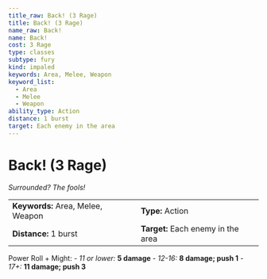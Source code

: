 ```yaml
---
title_raw: Back! (3 Rage)
title: Back! (3 Rage)
name_raw: Back!
name: Back!
cost: 3 Rage
type: classes
subtype: fury
kind: impaled
keywords: Area, Melee, Weapon
keyword_list:
  - Area
  - Melee
  - Weapon
ability_type: Action
distance: 1 burst
target: Each enemy in the area
---
```


# Back! (3 Rage)

*Surrounded? The fools!*

|                                   |                                    |
| :-------------------------------- | :--------------------------------- |
| **Keywords:** Area, Melee, Weapon | **Type:** Action                   |
| **Distance:** 1 burst             | **Target:** Each enemy in the area |

Power Roll + Might: - *11 or lower:* **5 damage** - *12-16:* **8 damage; push 1** - *17+:* **11 damage; push 3**
